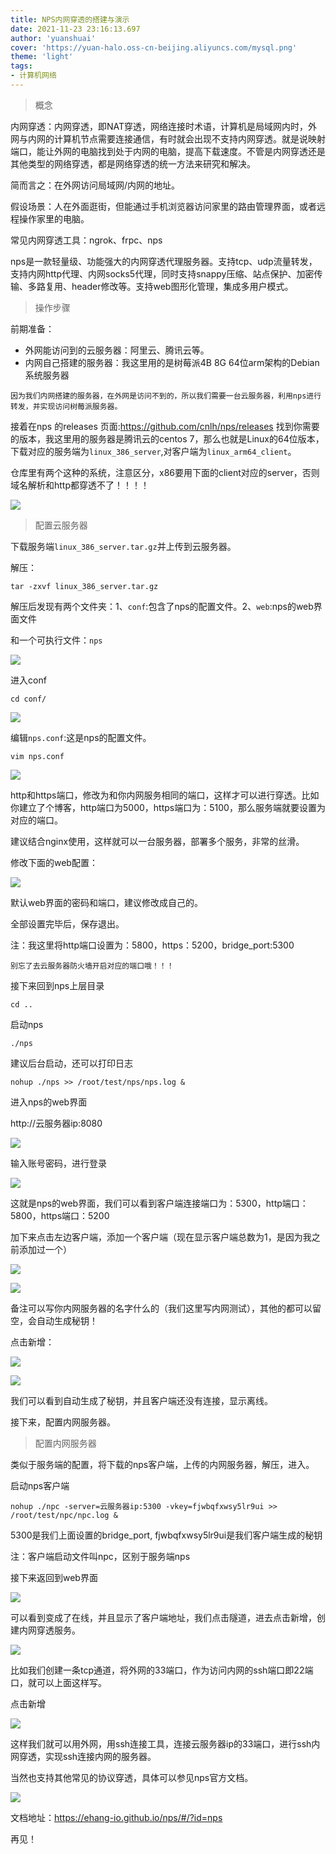 ```yaml
---
title: NPS内网穿透的搭建与演示
date: 2021-11-23 23:16:13.697
author: 'yuanshuai'
cover: 'https://yuan-halo.oss-cn-beijing.aliyuncs.com/mysql.png'
theme: 'light'
tags: 
- 计算机网络
---
```


> 概念

内网穿透：内网穿透，即NAT穿透，网络连接时术语，计算机是局域网内时，外网与内网的计算机节点需要连接通信，有时就会出现不支持内网穿透。就是说映射端口，能让外网的电脑找到处于内网的电脑，提高下载速度。不管是内网穿透还是其他类型的网络穿透，都是网络穿透的统一方法来研究和解决。

简而言之：在外网访问局域网/内网的地址。

假设场景：人在外面逛街，但能通过手机浏览器访问家里的路由管理界面，或者远程操作家里的电脑。

常见内网穿透工具：ngrok、frpc、nps

nps是一款轻量级、功能强大的内网穿透代理服务器。支持tcp、udp流量转发，支持内网http代理、内网socks5代理，同时支持snappy压缩、站点保护、加密传输、多路复用、header修改等。支持web图形化管理，集成多用户模式。

> 操作步骤

前期准备：

- 外网能访问到的云服务器：阿里云、腾讯云等。
- 内网自己搭建的服务器：我这里用的是树莓派4B 8G 64位arm架构的Debian系统服务器

`因为我们内网搭建的服务器，在外网是访问不到的，所以我们需要一台云服务器，利用nps进行转发，并实现访问树莓派服务器。`

接着在nps 的releases 页面:https://github.com/cnlh/nps/releases
找到你需要的版本，我这里用的服务器是腾讯云的centos 7，那么也就是Linux的64位版本，下载对应的服务端为`linux_386_server`,对客户端为`linux_arm64_client`。

仓库里有两个这种的系统，注意区分，x86要用下面的client对应的server，否则域名解析和http都穿透不了！！！！

![](https://hexobbblog.oss-cn-beijing.aliyuncs.com/images/operation/1.png)

> 配置云服务器

下载服务端`linux_386_server.tar.gz`并上传到云服务器。

解压：

```shell
tar -zxvf linux_386_server.tar.gz
```

解压后发现有两个文件夹：1、`conf`:包含了nps的配置文件。2、`web`:nps的web界面文件

和一个可执行文件：`nps`

![](https://hexobbblog.oss-cn-beijing.aliyuncs.com/images/operation/3.png)

进入conf

```shell
cd conf/
```

![](https://hexobbblog.oss-cn-beijing.aliyuncs.com/images/operation/4.png)

编辑`nps.conf`:这是nps的配置文件。

```shell
vim nps.conf 
```

![](https://hexobbblog.oss-cn-beijing.aliyuncs.com/images/operation/5.png)

http和https端口，修改为和你内网服务相同的端口，这样才可以进行穿透。比如你建立了个博客，http端口为5000，https端口为：5100，那么服务端就要设置为对应的端口。

建议结合nginx使用，这样就可以一台服务器，部署多个服务，非常的丝滑。

修改下面的web配置：

![](https://hexobbblog.oss-cn-beijing.aliyuncs.com/images/operation/6.png)

默认web界面的密码和端口，建议修改成自己的。

全部设置完毕后，保存退出。

注：我这里将http端口设置为：5800，https：5200，bridge_port:5300

`别忘了去云服务器防火墙开启对应的端口哦！！！`

接下来回到nps上层目录

```shell
cd ..
```

启动nps

```shell
./nps
```

建议后台启动，还可以打印日志

```shell
nohup ./nps >> /root/test/nps/nps.log &
```

进入nps的web界面

http://云服务器ip:8080

![](https://hexobbblog.oss-cn-beijing.aliyuncs.com/images/operation/7.png)

输入账号密码，进行登录

![](https://hexobbblog.oss-cn-beijing.aliyuncs.com/images/operation/8.png)

这就是nps的web界面，我们可以看到客户端连接端口为：5300，http端口：5800，https端口：5200

加下来点击左边客户端，添加一个客户端（现在显示客户端总数为1，是因为我之前添加过一个）

![](https://hexobbblog.oss-cn-beijing.aliyuncs.com/images/operation/9.png)

![](https://hexobbblog.oss-cn-beijing.aliyuncs.com/images/operation/10.png)

备注可以写你内网服务器的名字什么的（我们这里写内网测试），其他的都可以留空，会自动生成秘钥！

点击新增：

![](https://hexobbblog.oss-cn-beijing.aliyuncs.com/images/operation/11.png)

![](https://hexobbblog.oss-cn-beijing.aliyuncs.com/images/operation/12.png)

我们可以看到自动生成了秘钥，并且客户端还没有连接，显示离线。

接下来，配置内网服务器。

> 配置内网服务器

类似于服务端的配置，将下载的nps客户端，上传的内网服务器，解压，进入。

启动nps客户端

```shell
nohup ./npc -server=云服务器ip:5300 -vkey=fjwbqfxwsy5lr9ui >> /root/test/npc/npc.log &
```

5300是我们上面设置的bridge_port,         fjwbqfxwsy5lr9ui是我们客户端生成的秘钥

注：客户端启动文件叫npc，区别于服务端nps

接下来返回到web界面

![](https://hexobbblog.oss-cn-beijing.aliyuncs.com/images/operation/13.png)

可以看到变成了在线，并且显示了客户端地址，我们点击隧道，进去点击新增，创建内网穿透服务。

![](https://hexobbblog.oss-cn-beijing.aliyuncs.com/images/operation/14.png)

比如我们创建一条tcp通道，将外网的33端口，作为访问内网的ssh端口即22端口，就可以上面这样写。

点击新增

![](https://hexobbblog.oss-cn-beijing.aliyuncs.com/images/operation/15.png)

这样我们就可以用外网，用ssh连接工具，连接云服务器ip的33端口，进行ssh内网穿透，实现ssh连接内网的服务器。

当然也支持其他常见的协议穿透，具体可以参见nps官方文档。

![](https://hexobbblog.oss-cn-beijing.aliyuncs.com/images/operation/16.png)

文档地址：https://ehang-io.github.io/nps/#/?id=nps

再见！